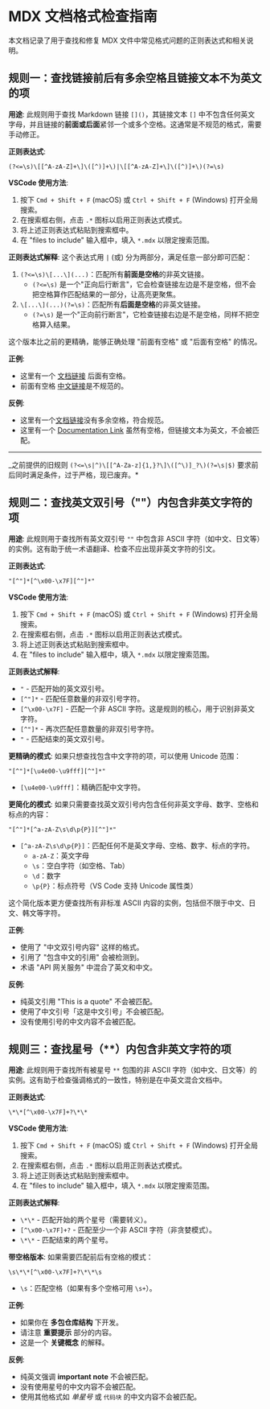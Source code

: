# MDX 文档格式检查指南

本文档记录了用于查找和修复 MDX 文件中常见格式问题的正则表达式和相关说明。

## 规则一：查找链接前后有多余空格且链接文本不为英文的项

**用途**:
此规则用于查找 Markdown 链接 `[]()`，其链接文本 `[]` 中不包含任何英文字母，并且链接的**前面或后面**紧邻一个或多个空格。这通常是不规范的格式，需要手动修正。

**正则表达式**:

```regex
(?<=\s)\[[^A-zA-Z]+\]\([^)]+\)|\[[^A-zA-Z]+\]\([^)]+\)(?=\s)
```

**VSCode 使用方法**:

1.  按下 `Cmd + Shift + F` (macOS) 或 `Ctrl + Shift + F` (Windows) 打开全局搜索。
2.  在搜索框右侧，点击 `.*` 图标以启用正则表达式模式。
3.  将上述正则表达式粘贴到搜索框中。
4.  在 "files to include" 输入框中，填入 `*.mdx` 以限定搜索范围。

**正则表达式解释**:
这个表达式用 `|` (或) 分为两部分，满足任意一部分即可匹配：

1.  `(?<=\s)\[...\](...)`：匹配所有**前面是空格**的非英文链接。
    - `(?<=\s)` 是一个"正向后行断言"，它会检查链接左边是不是空格，但不会把空格算作匹配结果的一部分，让高亮更聚焦。
2.  `\[...\](...)(?=\s)`：匹配所有**后面是空格**的非英文链接。
    - `(?=\s)` 是一个"正向前行断言"，它检查链接右边是不是空格，同样不把空格算入结果。

这个版本比之前的更精确，能够正确处理 "前面有空格" 或 "后面有空格" 的情况。

**正例**:

- 这里有一个 [文档链接](https://example.com) 后面有空格。
- 前面有空格 [中文链接](https://example.com)是不规范的。

**反例**:

- 这里有一个[文档链接](https://example.com)没有多余空格，符合规范。
- 这里有一个 [Documentation Link](https://example.com) 虽然有空格，但链接文本为英文，不会被匹配。

---

_之前提供的旧规则 `(?<=\s|^)\[[^A-Za-z]{1,}?\]\([^\)]_?\)(?=\s|$)` 要求前后同时满足条件，过于严格，现已废弃。\*

## 规则二：查找英文双引号（""）内包含非英文字符的项

**用途**:
此规则用于查找所有英文双引号 `""` 中包含非 ASCII 字符（如中文、日文等）的实例。这有助于统一术语翻译、检查不应出现非英文字符的引文。

**正则表达式**:

```regex
"[^"]*[^\x00-\x7F][^"]*"
```

**VSCode 使用方法**:

1.  按下 `Cmd + Shift + F` (macOS) 或 `Ctrl + Shift + F` (Windows) 打开全局搜索。
2.  在搜索框右侧，点击 `.*` 图标以启用正则表达式模式。
3.  将上述正则表达式粘贴到搜索框中。
4.  在 "files to include" 输入框中，填入 `*.mdx` 以限定搜索范围。

**正则表达式解释**:

- `"` - 匹配开始的英文双引号。
- `[^"]*` - 匹配任意数量的非双引号字符。
- `[^\x00-\x7F]` - 匹配一个非 ASCII 字符。这是规则的核心，用于识别非英文字符。
- `[^"]*` - 再次匹配任意数量的非双引号字符。
- `"` - 匹配结束的英文双引号。

**更精确的模式**:
如果只想查找包含中文字符的项，可以使用 Unicode 范围：

```regex
"[^"]*[\u4e00-\u9fff][^"]*"
```

- `[\u4e00-\u9fff]`：精确匹配中文字符。

**更简化的模式**:
如果只需要查找英文双引号内包含任何非英文字母、数字、空格和标点的内容：

```regex
"[^"]*[^a-zA-Z\s\d\p{P}][^"]*"
```

- `[^a-zA-Z\s\d\p{P}]`：匹配任何不是英文字母、空格、数字、标点的字符。
  - `a-zA-Z`：英文字母
  - `\s`：空白字符（如空格、Tab）
  - `\d`：数字
  - `\p{P}`：标点符号（VS Code 支持 Unicode 属性类）

这个简化版本更方便查找所有非标准 ASCII 内容的实例，包括但不限于中文、日文、韩文等字符。

**正例**:

- 使用了 "中文双引号内容" 这样的格式。
- 引用了 "包含中文的引用" 会被检测到。
- 术语 "API 网关服务" 中混合了英文和中文。

**反例**:

- 纯英文引用 "This is a quote" 不会被匹配。
- 使用了中文引号「这是中文引号」不会被匹配。
- 没有使用引号的中文内容不会被匹配。

## 规则三：查找星号（\*\*）内包含非英文字符的项

**用途**:
此规则用于查找所有被星号 `**` 包围的非 ASCII 字符（如中文、日文等）的实例。这有助于检查强调格式的一致性，特别是在中英文混合文档中。

**正则表达式**:

```regex
\*\*[^\x00-\x7F]+?\*\*
```

**VSCode 使用方法**:

1.  按下 `Cmd + Shift + F` (macOS) 或 `Ctrl + Shift + F` (Windows) 打开全局搜索。
2.  在搜索框右侧，点击 `.*` 图标以启用正则表达式模式。
3.  将上述正则表达式粘贴到搜索框中。
4.  在 "files to include" 输入框中，填入 `*.mdx` 以限定搜索范围。

**正则表达式解释**:

- `\*\*` - 匹配开始的两个星号（需要转义）。
- `[^\x00-\x7F]+?` - 匹配至少一个非 ASCII 字符（非贪婪模式）。
- `\*\*` - 匹配结束的两个星号。

**带空格版本**:
如果需要匹配前后有空格的模式：

```regex
\s\*\*[^\x00-\x7F]+?\*\*\s
```

- `\s`：匹配空格（如果有多个空格可用 `\s+`）。

**正例**:

- 如果你在 **多包仓库结构** 下开发。
- 请注意 **重要提示** 部分的内容。
- 这是一个 **关键概念** 的解释。

**反例**:

- 纯英文强调 **important note** 不会被匹配。
- 没有使用星号的中文内容不会被匹配。
- 使用其他格式如 _单星号_ 或 `代码块` 的中文内容不会被匹配。

